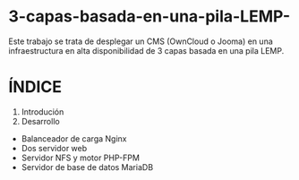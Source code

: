 # 3-capas-basada-en-una-pila-LEMP-
Este trabajo se trata de desplegar un CMS (OwnCloud o Jooma) en una infraestructura en alta disponibilidad de 3 capas basada en una pila LEMP.
# ÍNDICE
1. Introdución
2. Desarrollo
* Balanceador de carga Nginx
* Dos servidor web
* Servidor NFS y motor PHP-FPM
* Servidor de base de datos MariaDB

